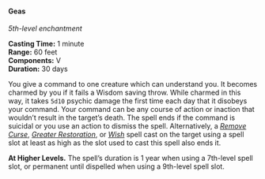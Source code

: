 #### Geas
<!-- markdownlint-disable link-image-reference-definitions -->
[_metadata_:spell_name]:- "Geas"
[_metadata_:spell_level]:- "5"
[_metadata_:spell_school]:- "enchantment"
[_metadata_:ritual]:- "false"
[_metadata_:casting_time_amount]:- "1"
[_metadata_:casting_time_unit]:- "minute"
[_metadata_:range]:- "60 feet"
[_metadata_:target]:- "One creature"
[_metadata_:components_verbal]:- "true"
[_metadata_:components_somatic]:- "false"
[_metadata_:components_material]:- "false"
[_metadata_:duration]:- "30 days"
[_metadata_:concentration]:- "false"
[_metadata_:saving_throw]:- "Wisdom"
[_metadata_:saving_throw_success]:- "avoids_effect"
[_metadata_:damage_formula]:- "5d10"
[_metadata_:damage_type]:- "psychic"
[_metadata_:compared_to_wotc_srd_5.1]:- "mechanics_same_wording_different"
[_metadata_:compared_to_a5e_srd]:- "mechanics_same_wording_different"
<!-- markdownlint-disable-next-line no-emphasis-as-heading -->
_5th-level enchantment_

**Casting Time:** 1 minute \
**Range:** 60 feet \
**Components:** V \
**Duration:** 30 days

You give a command to one creature which can understand you.
It becomes charmed by you if it fails a Wisdom saving throw.
While charmed in this way, it takes `5d10` psychic damage the first time each day that it disobeys your command.
Your command can be any course of action or inaction that wouldn’t result in the target’s death.
The spell ends if the command is suicidal or you use an action to dismiss the spell.
Alternatively, a _[<span class="spell">Remove Curse</span>](#Remove_Curse_remove_curse)_, _[<span class="spell">Greater Restoration</span>](#Greater_Restoration_greater_restoration)_, or _[<span class="spell">Wish</span>](#Wish_wish)_ spell cast on the target using a spell slot at least as high as the slot used to cast this spell also ends it.

**At Higher Levels.**
The spell’s duration is 1 year when using a 7th-level spell slot, or permanent until dispelled when using a 9th-level spell slot.
